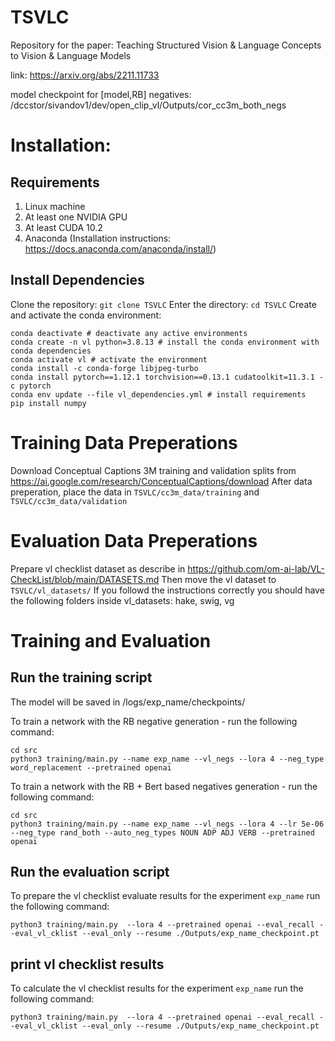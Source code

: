# TSVLC
Repository for the paper: Teaching Structured Vision &amp; Language Concepts to Vision &amp; Language Models

link: https://arxiv.org/abs/2211.11733

model checkpoint for [model,RB] negatives: /dccstor/sivandov1/dev/open_clip_vl/Outputs/cor_cc3m_both_negs

# Installation:
## Requirements
1. Linux machine
1. At least one NVIDIA GPU
1. At least CUDA 10.2
1. Anaconda (Installation instructions: https://docs.anaconda.com/anaconda/install/)
## Install Dependencies
Clone the repository:
`git clone TSVLC`
Enter the directory:
`cd TSVLC`
Create and activate the conda environment:
```shell script
conda deactivate # deactivate any active environments
conda create -n vl python=3.8.13 # install the conda environment with conda dependencies
conda activate vl # activate the environment
conda install -c conda-forge libjpeg-turbo
conda install pytorch==1.12.1 torchvision==0.13.1 cudatoolkit=11.3.1 -c pytorch
conda env update --file vl_dependencies.yml # install requirements
pip install numpy
```

# Training Data Preperations
Download Conceptual Captions 3M training and validation splits from https://ai.google.com/research/ConceptualCaptions/download
After data preperation, place the data in `TSVLC/cc3m_data/training` and `TSVLC/cc3m_data/validation`

# Evaluation Data Preperations
Prepare vl checklist dataset as describe in https://github.com/om-ai-lab/VL-CheckList/blob/main/DATASETS.md
Then move the vl dataset to `TSVLC/vl_datasets/`
If you followd the instructions correctly you should have the following folders inside vl_datasets: hake, swig, vg

# Training and Evaluation

## Run the training script
The model will be saved in /logs/exp_name/checkpoints/

To train a network with the RB negative generation - run the following command:
```shell script
cd src
python3 training/main.py --name exp_name --vl_negs --lora 4 --neg_type word_replacement --pretrained openai
```

To train a network with the RB + Bert based negatives generation - run the following command:
```shell script
cd src
python3 training/main.py --name exp_name --vl_negs --lora 4 --lr 5e-06 --neg_type rand_both --auto_neg_types NOUN ADP ADJ VERB --pretrained openai
```

## Run the evaluation script
To prepare the vl checklist evaluate results for the experiment `exp_name` run the following command:
```shell script
python3 training/main.py  --lora 4 --pretrained openai --eval_recall --eval_vl_cklist --eval_only --resume ./Outputs/exp_name_checkpoint.pt
```
## print vl checklist results
To calculate the vl checklist results for the experiment `exp_name` run the following command:
```shell script
python3 training/main.py  --lora 4 --pretrained openai --eval_recall --eval_vl_cklist --eval_only --resume ./Outputs/exp_name_checkpoint.pt
```

